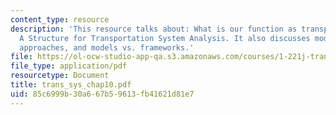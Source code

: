 ```yaml
---
content_type: resource
description: 'This resource talks about: What is our function as transportation professionals?
  A Structure for Transportation System Analysis. It also discusses modeling and it''s
  approaches, and models vs. frameworks.'
file: https://ol-ocw-studio-app-qa.s3.amazonaws.com/courses/1-221j-transportation-systems-fall-2004/85c6999b30a667b59613fb41621d81e7_trans_sys_chap10.pdf
file_type: application/pdf
resourcetype: Document
title: trans_sys_chap10.pdf
uid: 85c6999b-30a6-67b5-9613-fb41621d81e7
---
```

